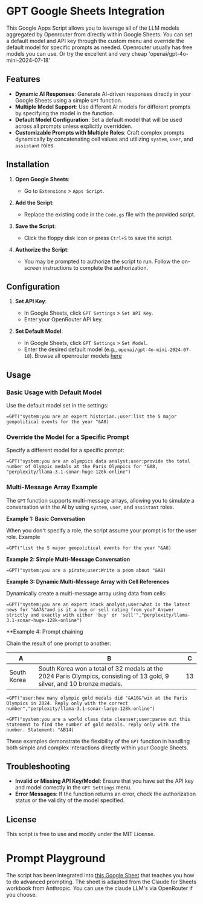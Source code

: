 # GPT Google Sheets Integration

This Google Apps Script allows you to leverage all of the LLM models aggregated by Openrouter from directly within Google Sheets. You can set a default model and API key through the custom menu and override the default model for specific prompts as needed. Openrouter usually has free models you can use. Or try the excellent and very cheap 'openai/gpt-4o-mini-2024-07-18'

## Features

- **Dynamic AI Responses**: Generate AI-driven responses directly in your Google Sheets using a simple `GPT` function.
- **Multiple Model Support**: Use different AI models for different prompts by specifying the model in the function.
- **Default Model Configuration**: Set a default model that will be used across all prompts unless explicitly overridden.
- **Customizable Prompts with Multiple Roles**: Craft complex prompts dynamically by concatenating cell values and utilizing `system`, `user`, and `assistant` roles.

## Installation

1. **Open Google Sheets**:
   - Go to `Extensions` > `Apps Script`.

2. **Add the Script**:
   - Replace the existing code in the `Code.gs` file with the provided script.

3. **Save the Script**:
   - Click the floppy disk icon or press `Ctrl+S` to save the script.

4. **Authorize the Script**:
   - You may be prompted to authorize the script to run. Follow the on-screen instructions to complete the authorization.

## Configuration

1. **Set API Key**:
   - In Google Sheets, click `GPT Settings` > `Set API Key`.
   - Enter your OpenRouter API key.

2. **Set Default Model**:
   - In Google Sheets, click `GPT Settings` > `Set Model`.
   - Enter the desired default model (e.g., `openai/gpt-4o-mini-2024-07-18`). Browse all openrouter models [here](https://openrouter.ai/models)

## Usage

### Basic Usage with Default Model

Use the default model set in the settings:

```plaintext
=GPT("system:you are an expert historian.;user:list the 5 major geopolitical events for the year "&A8)
```

### Override the Model for a Specific Prompt

Specify a different model for a specific prompt:

```plaintext
=GPT("system:you are an olympics data analyst;user:provide the total number of Olympic medals at the Paris Olympics for "&A8, "perplexity/llama-3.1-sonar-huge-128k-online")
```

### Multi-Message Array Example

The `GPT` function supports multi-message arrays, allowing you to simulate a conversation with the AI by using `system`, `user`, and `assistant` roles.

**Example 1: Basic Conversation**

When you don't specify a role, the script assume your prompt is for the user role. Example

```plaintext
=GPT("list the 5 major geopolitical events for the year "&A8)
```

**Example 2: Simple Multi-Message Conversation**

```plaintext
=GPT("system:you are a pirate;user:Write a peom about "&A8)
```

**Example 3: Dynamic Multi-Message Array with Cell References**

Dynamically create a multi-message array using data from cells:

```plaintext
=GPT("system:you are an expert stock analyst;user:what is the latest news for "&A7&"and is it a buy or sell rating from you? Answer strictly and exactly with either 'buy' or 'sell'","perplexity/llama-3.1-sonar-huge-128k-online")
```

**Example 4: Prompt chaining

Chain the result of one prompt to another:

| A      | B                                                                                  | C |
|--------------|---------------------------------------------------------------------------------------------------|-------------|
| South Korea  | South Korea won a total of 32 medals at the 2024 Paris Olympics, consisting of 13 gold, 9 silver, and 10 bronze medals. | 13          |



```plaintext
=GPT("user:how many olympic gold medals did "&A10&"win at the Paris Olympics in 2024. Reply only with the correct number","perplexity/llama-3.1-sonar-large-128k-online")
```

```plaintext
=GPT("system:you are a world class data cleanser;user:parse out this statement to find the number of gold medals. reply only with the number. Statement: "&B14)
```

These examples demonstrate the flexibility of the `GPT` function in handling both simple and complex interactions directly within your Google Sheets.

## Troubleshooting

- **Invalid or Missing API Key/Model**: Ensure that you have set the API key and model correctly in the `GPT Settings` menu.
- **Error Messages**: If the function returns an error, check the authorization status or the validity of the model specified.

## License

This script is free to use and modify under the MIT License.

# Prompt Playground

The script has been integrated into [this Google Sheet](https://docs.google.com/spreadsheets/d/196kX19rz7vH-aRvuiavzXR8KxlI3ukT0G3RHzKDX8w0/edit?usp=sharing) that teaches you how to do advanced prompting. The sheet is adapted from the Claude for Sheets workbook from Anthropic. You can use the claude LLM's via OpenRouter if you choose.
